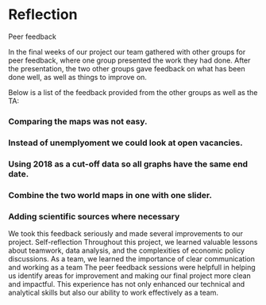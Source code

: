 # Reflection

Peer feedback

In the final weeks of our project our team gathered with other groups for peer feedback, where one group presented the work they had done. After the presentation, the two other groups gave feedback on what has been done well, as well as things to improve on.


Below is a list of the feedback provided from the other groups as well as the TA:

###    Comparing the maps was not easy.
    
###    Instead of unemplyoment we could look at open vacancies.

###    Using 2018 as a cut-off data so all graphs have the same end date.

###    Combine the two world maps in one with one slider.

###    Adding scientific sources where necessary


We took this feedback seriously and made several improvements to our project.
Self-reflection
Throughout this project, we learned valuable lessons about teamwork, data analysis, and the complexities of economic policy discussions.
As a team, we learned the importance of clear communication and working as a team The peer feedback sessions were helpfull in helping us identify areas for improvement and making our final project more clean and impactful. This experience has not only enhanced our technical and analytical skills but also our ability to work effectively as a team.